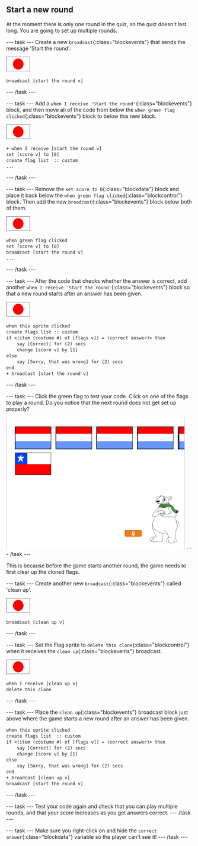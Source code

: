 ## Start a new round

At the moment there is only one round in the quiz, so the quiz doesn't last long. You are going to set up multiple rounds.

--- task ---
Create a new `broadcast`{:class="blockevents"} that sends the message 'Start the round'.

![Flag sprite](images/flag-sprite.png)

```blocks
broadcast [start the round v]
```

--- /task ---

--- task ---
Add a `when I receive 'Start the round'`{:class="blockevents"} block, and then move all of the code from below the `when green flag clicked`{:class="blockevents"} block to below this new block.

![Flag sprite](images/flag-sprite.png)


```blocks
+ when I receive [start the round v]
set [score v] to [0]
create flag list  :: custom
...
```

--- /task ---

--- task ---
Remove the `set score to 0`{:class="blockdata"} block and place it back below the `when green flag clicked`{:class="blockcontrol"} block. Then add the new `broadcast`{:class="blockevents"} block below both of them.

![Flag sprite](images/flag-sprite.png)

```blocks
when green flag clicked
set [score v] to [0]
broadcast [start the round v]
...
```
--- /task ---

--- task ---
After the code that checks whether the answer is correct, add another `when I receive 'Start the round'`{:class="blockevents"} block so that a new round starts after an answer has been given.

![Flag sprite](images/flag-sprite.png)

```blocks
when this sprite clicked
create flags list :: custom
if <(item (costume #) of [flags v]) = (correct answer)> then
    say [Correct] for (2) secs
    change [score v] by [1]
else
    say [Sorry, that was wrong] for (2) secs
end
+ broadcast [start the round v]
```

--- /task ---

--- task ---
Click the green flag to test your code. Click on one of the flags to play a round. Do you notice that the next round does not get set up properly?

![Next round does not work](images/next-round-does-not-work.png)
--- /task ---

This is because before the game starts another round, the game needs to first clear up the cloned flags.

--- task ---
Create another new `broadcast`{:class="blockevents"} called 'clean up'.

![Flag sprite](images/flag-sprite.png)

```blocks
broadcast [clean up v]
```
--- /task ---

--- task ---
Set the Flag sprite to `delete this clone`{:class="blockcontrol"} when it receives the `clean up`{:class="blockevents"} broadcast.

![Flag sprite](images/flag-sprite.png)

```blocks
when I receive [clean up v]
delete this clone
```
--- /task ---

--- task ---
Place the `clean up`{:class="blockevents"} broadcast block just above where the game starts a new round after an answer has been given.

```blocks
when this sprite clicked
create flags list  :: custom
if <(item (costume #) of [flags v]) = (correct answer)> then
    say [Correct] for (2) secs
    change [score v] by [1]
else
    say [Sorry, that was wrong] for (2) secs
end
+ broadcast [clean up v]
broadcast [start the round v]
```
--- /task ---

--- task ---
Test your code again and check that you can play multiple rounds, and that your score increases as you get answers correct.
--- /task ---

--- task ---
Make sure you right-click on and hide the `correct answer`{:class="blockdata"} variable so the player can't see it!
--- /task ---
